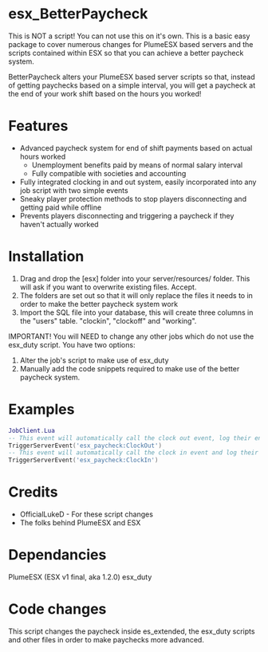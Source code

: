 # esx_BetterPaycheck
 
This is NOT a script! You can not use this on it's own. This is a basic easy package to cover numerous changes for PlumeESX based servers and the scripts contained within ESX so that you can achieve a better paycheck system.

BetterPaycheck alters your PlumeESX based server scripts so that, instead of getting paychecks based on a simple interval, you will get a paycheck at the end of your work shift based on the hours you worked!

# Features
- Advanced paycheck system for end of shift payments based on actual hours worked
  - Unemployment benefits paid by means of normal salary interval
  - Fully compatible with societies and accounting
- Fully integrated clocking in and out system, easily incorporated into any job script with two simple events
- Sneaky player protection methods to stop players disconnecting and getting paid while offline
- Prevents players disconnecting and triggering a paycheck if they haven't actually worked

# Installation
1. Drag and drop the [esx] folder into your server/resources/ folder. This will ask if you want to overwrite existing files. Accept.
2. The folders are set out so that it will only replace the files it needs to in order to make the better paycheck system work
3. Import the SQL file into your database, this will create three columns in the "users" table. "clockin", "clockoff" and "working".

IMPORTANT!
You will NEED to change any other jobs which do not use the esx_duty script. You have two options:
1) Alter the job's script to make use of esx_duty
2) Manually add the code snippets required to make use of the better paycheck system.

# Examples
```lua
JobClient.Lua
-- This event will automatically call the clock out event, log their end time and calculate their paycheck
TriggerServerEvent('esx_paycheck:ClockOut')
-- This event will automatically call the clock in event and log their start time, and set them as working
TriggerServerEvent('esx_paycheck:ClockIn')
```

# Credits
- OfficialLukeD - For these script changes
- The folks behind PlumeESX and ESX

# Dependancies
PlumeESX (ESX v1 final, aka 1.2.0)
esx_duty

# Code changes
This script changes the paycheck inside es_extended, the esx_duty scripts and other files in order to make paychecks more advanced.
